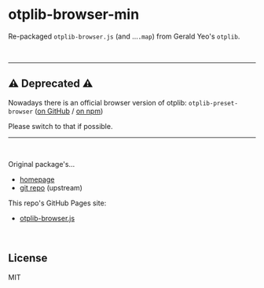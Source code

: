 ﻿
<!--#echo json="package.json" key="name" underline="=" -->
otplib-browser-min
==================
<!--/#echo -->

<!--#echo json="package.json" key="description" -->
Re-packaged `otplib-browser.js` (and …`.map`) from Gerald Yeo&#39;s `otplib`.
<!--/#echo -->

&nbsp;

-----

## ⚠ Deprecated ⚠

Nowadays there is an official browser version of otplib:
`otplib-preset-browser` ([on GitHub][opb-gh] / [on npm][opb-npm])

  [opb-gh]: https://github.com/yeojz/otplib/tree/master/packages/otplib-preset-browser
  [opb-npm]: https://www.npmjs.com/package/@otplib/preset-browser

Please switch to that if possible.

-----

&nbsp;



Original package's…
* [homepage](https://yeojz.github.io/otplib)
* [git repo](https://github.com/yeojz/otplib) (upstream)

This repo's GitHub Pages site:
* [otplib-browser.js](https://mk-pmb.github.io/otplib-browser-min/otplib-browser.js)




<!--#toc stop="scan" -->




&nbsp;


License
-------
<!--#echo json="package.json" key=".license" -->
MIT
<!--/#echo -->
